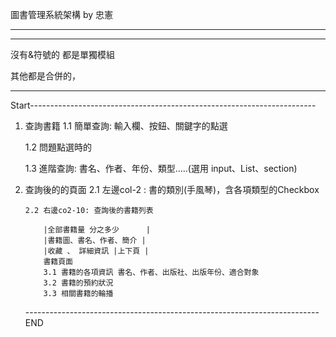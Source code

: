 圖書管理系統架構 by 忠憲

---

---

沒有&符號的 都是單獨模組

其他都是合併的，

---

Start-----------------------------------------------------------------------

1.  查詢書籍
    1.1 簡單查詢: 輸入欄、按鈕、關鍵字的點選

    1.2 問題點選時的

    1.3 進階查詢: 書名、作者、年份、類型.....(選用 input、List、section)

2.  查詢後的的頁面
        2.1 左邊col-2 : 書的類別(手風琴)，含各項類型的Checkbox

        2.2 右邊co2-10: 查詢後的書籍列表

            |全部書籍量 分之多少      |
            |書籍圖、書名、作者、簡介 |
            |收藏 、 詳細資訊 |上下頁 |
            書籍頁面
            3.1 書籍的各項資訊 書名、作者、出版社、出版年份、適合對象
            3.2 書籍的預約狀況
            3.3 相關書籍的輪播
    -------------------------------------------------------------------------END
